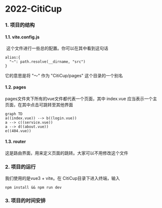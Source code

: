 # 2022-CitiCup

### 1. 项目的结构

#### 1.1. vite.config.js

​		这个文件进行一些总的配置。你可以在其中看到这句话

```vue
alias:{
  "~": path.resolve(__dirname, "src")
}
```

它的意思是将 "～" 作为 "CitiCup/pages" 这个目录的一个别名



#### 1.2. pages

pages文件夹下所有的vue文件都代表一个页面，其中 index.vue 应当表示一个主页面，在其中点击可跳转至其他界面

```mermaid
graph TD
a((index.vue)) --> b((login.vue))
a --> c((service.vue))
a --> d((about.vue))
e((404.vue))
```

#### 1.3. router

这是路由界面，用来定义页面的跳转。大家可以不用修改这个文件

### 2. 项目的运行

我们使用的是vue3 + vite。在 CitiCup目录下进入终端，输入

```shell
npm install && npm run dev
```



### 3. 项目的时间安排

